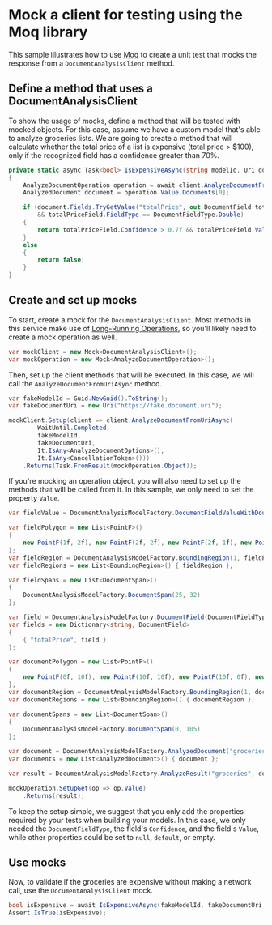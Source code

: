 # Mock a client for testing using the Moq library

This sample illustrates how to use [Moq][moq] to create a unit test that mocks the response from a `DocumentAnalysisClient` method.

## Define a method that uses a DocumentAnalysisClient
To show the usage of mocks, define a method that will be tested with mocked objects. For this case, assume we have a custom model that's able to analyze groceries lists. We are going to create a method that will calculate whether the total price of a list is expensive (total price > $100), only if the recognized field has a confidence greater than 70%.

```C# Snippet:DocumentAnalysisMethodToTest
private static async Task<bool> IsExpensiveAsync(string modelId, Uri documentUri, DocumentAnalysisClient client)
{
    AnalyzeDocumentOperation operation = await client.AnalyzeDocumentFromUriAsync(WaitUntil.Completed, modelId, documentUri);
    AnalyzedDocument document = operation.Value.Documents[0];

    if (document.Fields.TryGetValue("totalPrice", out DocumentField totalPriceField)
        && totalPriceField.FieldType == DocumentFieldType.Double)
    {
        return totalPriceField.Confidence > 0.7f && totalPriceField.Value.AsDouble() > 100.0;
    }
    else
    {
        return false;
    }
}
```

## Create and set up mocks
To start, create a mock for the `DocumentAnalysisClient`. Most methods in this service make use of [Long-Running Operations][lros], so you'll likely need to create a mock operation as well.

```C# Snippet:DocumentAnalysisCreateMocks
var mockClient = new Mock<DocumentAnalysisClient>();
var mockOperation = new Mock<AnalyzeDocumentOperation>();
```

Then, set up the client methods that will be executed. In this case, we will call the `AnalyzeDocumentFromUriAsync` method.

```C# Snippet:DocumentAnalysisSetUpClientMock
var fakeModelId = Guid.NewGuid().ToString();
var fakeDocumentUri = new Uri("https://fake.document.uri");

mockClient.Setup(client => client.AnalyzeDocumentFromUriAsync(
        WaitUntil.Completed,
        fakeModelId,
        fakeDocumentUri,
        It.IsAny<AnalyzeDocumentOptions>(),
        It.IsAny<CancellationToken>()))
    .Returns(Task.FromResult(mockOperation.Object));
```

If you're mocking an operation object, you will also need to set up the methods that will be called from it. In this sample, we only need to set the property `Value`.

```C# Snippet:DocumentAnalysisSetUpOperationMock
var fieldValue = DocumentAnalysisModelFactory.DocumentFieldValueWithDoubleFieldType(150.0);

var fieldPolygon = new List<PointF>()
{
    new PointF(1f, 2f), new PointF(2f, 2f), new PointF(2f, 1f), new PointF(1f, 1f)
};
var fieldRegion = DocumentAnalysisModelFactory.BoundingRegion(1, fieldPolygon);
var fieldRegions = new List<BoundingRegion>() { fieldRegion };

var fieldSpans = new List<DocumentSpan>()
{
    DocumentAnalysisModelFactory.DocumentSpan(25, 32)
};

var field = DocumentAnalysisModelFactory.DocumentField(DocumentFieldType.Double, fieldValue, "$150.00", fieldRegions, fieldSpans, confidence: 0.85f);
var fields = new Dictionary<string, DocumentField>
{
    { "totalPrice", field }
};

var documentPolygon = new List<PointF>()
{
    new PointF(0f, 10f), new PointF(10f, 10f), new PointF(10f, 0f), new PointF(0f, 0f)
};
var documentRegion = DocumentAnalysisModelFactory.BoundingRegion(1, documentPolygon);
var documentRegions = new List<BoundingRegion>() { documentRegion };

var documentSpans = new List<DocumentSpan>()
{
    DocumentAnalysisModelFactory.DocumentSpan(0, 105)
};

var document = DocumentAnalysisModelFactory.AnalyzedDocument("groceries:groceries", documentRegions, documentSpans, fields, 0.95f);
var documents = new List<AnalyzedDocument>() { document };

var result = DocumentAnalysisModelFactory.AnalyzeResult("groceries", documents: documents);

mockOperation.SetupGet(op => op.Value)
    .Returns(result);
```

To keep the setup simple, we suggest that you only add the properties required by your tests when building your models. In this case, we only needed the `DocumentFieldType`, the field's `Confidence`, and the field's `Value`, while other properties could be set to `null`, `default`, or empty.

## Use mocks
Now, to validate if the groceries are expensive without making a network call, use the `DocumentAnalysisClient` mock.

```C# Snippet:DocumentAnalysisUseMocks
bool isExpensive = await IsExpensiveAsync(fakeModelId, fakeDocumentUri, mockClient.Object);
Assert.IsTrue(isExpensive);
```

[moq]: https://github.com/Moq/moq4/
[lros]: https://github.com/Azure/azure-sdk-for-net/tree/main/sdk/formrecognizer/Azure.AI.FormRecognizer#long-running-operations